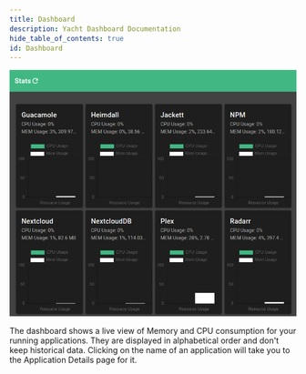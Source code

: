 ```yaml
---
title: Dashboard
description: Yacht Dashboard Documentation
hide_table_of_contents: true
id: Dashboard
---
```


![Yacht Dashboard](Images/Yacht-Dashboard.png)

The dashboard shows a live view of Memory and CPU consumption for your running applications. They are displayed in alphabetical order and don't keep historical data. Clicking on the name of an application will take you to the Application Details page for it.